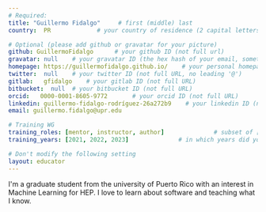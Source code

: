 ```yaml
---
# Required:
title: "Guillermo Fidalgo"     # first (middle) last
country:  PR             # your country of residence (2 capital letters, e.g. US, GB, DE)

# Optional (please add github or gravatar for your picture)
github: GuillermoFidalgo      # your github ID (not full url)
gravatar: null    # your gravatar ID (the hex hash of your email, something like 123ef...123)
homepage: https://guillermofidalgo.github.io/    # your personal homepage (full url)
twitter:  null    # your twitter ID (not full URL, no leading '@')
gitlab:   gfidalgo    # your gitlab ID (not full URL)
bitbucket:  null  # your bitbucket ID (not full URL)
orcid:   0000-0001-8605-9772       # your orcid ID (not full URL)
linkedin: guillermo-fidalgo-rodríguez-26a272b9    # your linkedin ID (not full url, i.e. the last bit of the url to your profile)
email: guillermo.fidalgo@upr.edu

# Training WG
training_roles: [mentor, instructor, author]              # subset of [facilitator, instructor, mentor], can stay empty ([])
training_years: [2021, 2022, 2023]              # in which years did you help out? (e.g. [2020, 2019])

# Don't modify the following setting
layout: educator
---
```


<!-- Optional: Write something about yourself below the '- - >'.
You can use Markdown syntax to style this page.
-->

I'm a graduate student from the university of Puerto Rico with an interest in Machine Learning for HEP.
I love to learn about software and teaching what I know.
